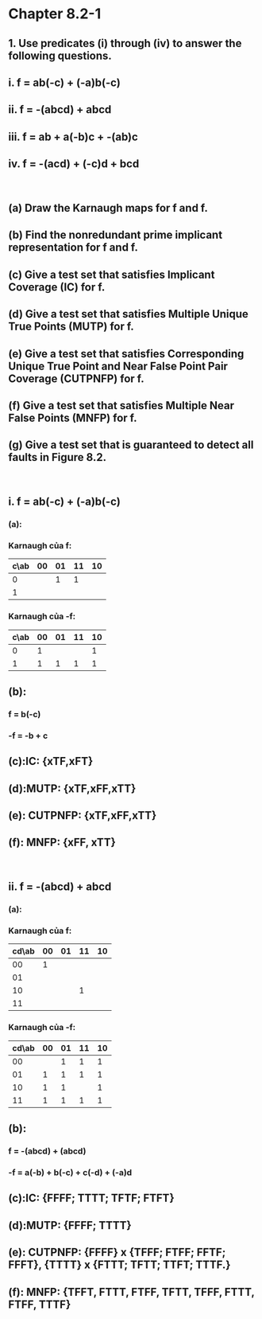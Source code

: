 # Chapter 8.2-1
## 1. Use predicates (i) through (iv) to answer the following questions.
## i. f = ab(-c) + (-a)b(-c)
## ii. f = -(abcd) + abcd
## iii. f = ab + a(-b)c + -(ab)c
## iv. f = -(acd) + (-c)d + bcd

<br>

## (a) Draw the Karnaugh maps for f and f.
## (b) Find the nonredundant prime implicant representation for f and f.
## (c) Give a test set that satisfies Implicant Coverage (IC) for f.
## (d) Give a test set that satisfies Multiple Unique True Points (MUTP) for f.
## (e) Give a test set that satisfies Corresponding Unique True Point and Near False Point Pair Coverage (CUTPNFP) for f.
## (f) Give a test set that satisfies Multiple Near False Points (MNFP) for f.
## (g) Give a test set that is guaranteed to detect all faults in Figure 8.2.

<br>

## i. f = ab(-c) + (-a)b(-c)
### (a):
### Karnaugh của f:

| c\ab 	| 00 	| 01 	| 11 	| 10 	|
|------	|----	|----	|----	|----	|
| 0    	|    	| 1  	| 1  	|    	|
| 1    	|    	|    	|    	|    	|


### Karnaugh của -f:

| c\ab 	| 00 	| 01 	| 11 	| 10 	|
|------	|----	|----	|----	|----	|
| 0    	|  1  	|   	|   	|  1  	|
| 1    	|  1  	|  1  	|   1 	| 1   	|

## (b):
### f = b(-c)
### -f = -b + c

## (c):IC: {xTF,xFT}

## (d):MUTP: {xTF,xFF,xTT}

## (e): CUTPNFP: {xTF,xFF,xTT}
## (f): MNFP: {xFF, xTT}

<br>

## ii. f = -(abcd) + abcd
### (a): 
### Karnaugh của f:
| cd\ab 	| 00 	| 01 	| 11 	| 10 	|
|------	|----	|----	|----	|----	|
| 00   	| 1  	|    	|    	|    	|
| 01   	|    	|    	|    	|    	|
| 10   	|    	|    	| 1  	|    	|
| 11   	|    	|    	|    	|    	|


### Karnaugh của -f:

| cd\ab 	| 00 	| 01 	| 11 	| 10 	|
|------	|----	|----	|----	|----	|
| 00   	|   	| 1   	| 1   	| 1   	|
| 01   	|  1  	|    1	|  1  	|  1  	|
| 10   	|  1  	|  1  	| 	| 1   	|
| 11   	|    1	|   1 	|    1	|   1 	|

## (b):
### f = -(abcd) + (abcd) 
### -f = a(-b) + b(-c) + c(-d) + (-a)d

## (c):IC: {FFFF; TTTT; TFTF; FTFT}


## (d):MUTP: {FFFF; TTTT}

## (e): CUTPNFP: {FFFF} x {TFFF; FTFF; FFTF; FFFT}, {TTTT} x {FTTT; TFTT; TTFT; TTTF.}
## (f): MNFP: {TFFT, FTTT, FTFF, TFTT, TFFF, FTTT, FTFF, TTTF}